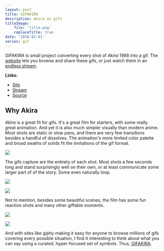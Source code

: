 ```yaml
---
layout: post
title: GIFAKIRA
description: Akira as gifs
titleImage:
    file: 'title.png'
    replaceTitle: true
date: '2018-02-01'
series: gif
---
```


*GIFAKIRA* is small project converting every shot of *Akira* 1988 into a gif. The [website][site] lets you browse and share these gifs, or just watch them in an [endless stream][stream].

**Links:**
- [Site][site]
- [Stream][stream]
- [Source](https://github.com/mattbierner/hue-theremin)

## Why Akira
*Akira* is a great fit for gifs. It's a great film for starters, with some really great animation. And yet it is also much simpler visually than modern anime. Most shots are static or slow pans, and there are very few transitions besides a handful of dissolves. The animation's more limited color palette and broad swaths of solids fit the limitations of the gif format.

![](https://media.gifakira.com/scenes/237.737-320.gif)

The gifs capture are the entirety of each shot. Most shots a few seconds long and stand surprisingly well on their own, or at least communicate some larger part of of the story. Some even naturally loop.

![](https://media.gifakira.com/scenes/7136.46-320.gif)

![](https://media.gifakira.com/scenes/6749.95-320.gif)

Not to mention, besides some beautiful scenes, the film has some fun reaction shots and many other giffable moments.

![](https://media.gifakira.com/scenes/4267.55-320.gif)

![](https://media.gifakira.com/scenes/6567.89-320.gif)

And with sites like giphy making it easy for anyone to browse millions of gifs covering every possible situation, I find it interesting to think about what you can say using a curated, hyper-focused set of symbols. Thus, [GIFAKIRA][site].

[site]: https://gifakira.com
[stream]: https://gifakira.com/stream.html